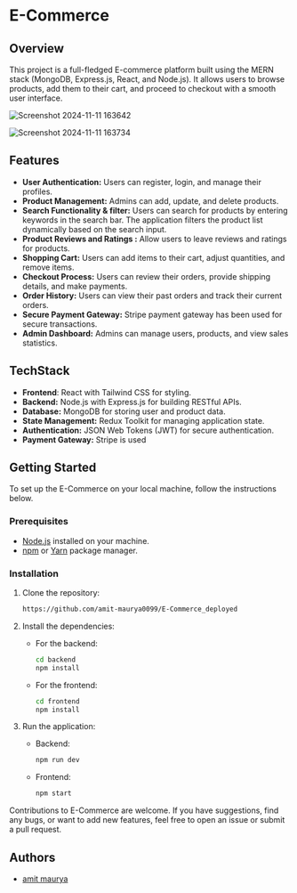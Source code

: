 # E-Commerce 
## Overview
This project is a full-fledged E-commerce platform built using the MERN stack (MongoDB, Express.js, React, and Node.js). It allows users to browse products, add them to their cart, and proceed to checkout with a smooth user interface.


![Screenshot 2024-11-11 163642](https://github.com/user-attachments/assets/d8cd3b04-4fef-4434-bfc0-b933a4b39046)

![Screenshot 2024-11-11 163734](https://github.com/user-attachments/assets/1107b7a8-4405-4da2-add3-75694c574452)



## Features
- **User Authentication:** Users can register, login, and manage their profiles.
- **Product Management:** Admins can add, update, and delete products.
- **Search Functionality & filter:** Users can search for products by entering keywords in the search bar. The application filters the product list dynamically based on the search input. 
- **Product Reviews and Ratings :** Allow users to leave reviews and ratings for products.
- **Shopping Cart:** Users can add items to their cart, adjust quantities, and remove items.
- **Checkout Process:** Users can review their orders, provide shipping details, and make payments.
- **Order History:** Users can view their past orders and track their current orders.
-  **Secure Payment Gateway:** Stripe payment gateway has been used for secure transactions.
- **Admin Dashboard:** Admins can manage users, products, and view sales statistics.


 
## TechStack
- **Frontend**: React with Tailwind CSS for styling.
- **Backend:** Node.js with Express.js for building RESTful APIs.
- **Database:** MongoDB for storing user and product data.
- **State Management:** Redux Toolkit for managing application state.
- **Authentication:** JSON Web Tokens (JWT) for secure authentication.
- **Payment Gateway:** Stripe is used


## Getting Started

To set up the E-Commerce on your local machine, follow the instructions below.

### Prerequisites

- [Node.js](https://nodejs.org) installed on your machine.
- [npm](https://www.npmjs.com/) or [Yarn](https://yarnpkg.com/) package manager.

### Installation

1. Clone the repository:
    ```bash
   https://github.com/amit-maurya0099/E-Commerce_deployed
   
    ```

2. Install the dependencies:
    - For the backend:
      ```bash
      cd backend
      npm install
      ```
    - For the frontend:
      ```bash
      cd frontend
      npm install
      ```

3. Run the application:
    - Backend:
      ```bash
      npm run dev
      ```
    - Frontend:
      ```bash
      npm start
      ```


Contributions to E-Commerce are welcome. If you have suggestions, find any bugs, or want to add new features, feel free to open an issue or submit a pull request.

## Authors

- [amit maurya](https://www.github.com/amit-maurya0099)

